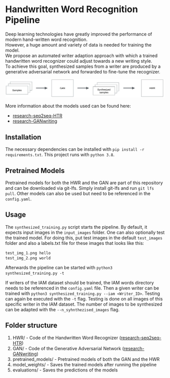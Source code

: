 # Handwritten Word Recognition Pipeline

Deep learning technologies have greatly improved the performance of modern hand-written  word  recognition.   
However, a huge amount and variety of data is needed for training the model.  
We propose an automated writer adaption approach with  which  a  trained  handwritten  word  recognizer  could  adjust  towards  a  new  writing style.  
To achieve this goal, synthesized samples from a writer are produced by a generative adversarial network and forwarded to fine-tune the recognizer. 

![](pipeline.jpg)

More information about the models used can be found here:

* [research-seq2seq-HTR](http://www.cvc.uab.es/~marcal/pdfs/GCPR18.pdf)
* [research-GANwriting](https://arxiv.org/abs/2003.02567)

## Installation

The necessary dependencies can be installed with `pip install -r requirements.txt`. This project runs with `python 3.8`.

## Pretrained Models
Pretrained models for both the HWR and the GAN are part of this repository and can be downloaded via git-lfs. 
Simply install git-lfs and run `git lfs pull`.
Other models can also be used but need to be referenced in the `config.yaml`.
## Usage
The `synthesized_training.py` script starts the pipeline. By default, it expects input images in the `input_images` folder.
One can also optionally test the trained model. 
For doing this, put test images in the default `test_images` folder and also a labels.txt file for these images that looks like this:
```
test_img_1.png hello
test_img_2.png world
```
Afterwards the pipeline can be started with `python3 synthesized_training.py -t`

If writers of the IAM dataset should be trained, the IAM words directory needs to be referenced in the `config.yaml` file.
Then a given writer can be trained with `python3 synthesized_training.py --iam <Writer_ID>`. 
Testing can again be executed with the `-t` flag. 
Testing is done on all images of this specific writer in the IAM dataset.
The number of images to be synthesized can be adapted with the `--n_syhnthezised_images` flag.


## Folder structure 
1. HWR/ - Code of the Handwritten Word Recognizer ([research-seq2seq-HTR](https://github.com/omni-us/research-seq2seq-HTR))
2. GAN/ - Code of the Generative Adversarial Network ([research-GANwriting](https://github.com/omni-us/research-GANwriting))
3. pretrained_models/ - Pretrained models of both the GAN and the HWR
4. model_weights/ - Saves the trained models after running the pipeline
5. evaluations/ - Saves the predictions of the models
